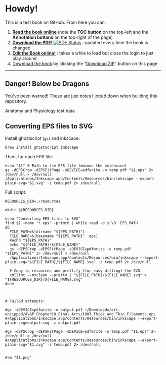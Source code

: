 Howdy!
============

This is a test book on GitHub. From here you can:

1. **[Read the book online](http://philschatz.github.io/epub-anatomy/reader/)** (note the **TOC button** on the top-left and the **Annotation buttons** on the top-right of the page)
2. **[Download the PDF!](http://pdf.oerpub.org/philschatz/epub-anatomy/)** [![PDF Status](http://pdf.oerpub.org/philschatz/epub-anatomy.png)](http://pdf.oerpub.org/philschatz/epub-anatomy/) : updated every time the book is changed
3. **[Edit the Book online!](http://oerpub.github.io/github-bookeditor/#repo/philschatz/epub-anatomy)** : takes a while to load but close the login to just play around
4. [Download the book](https://github.com/philschatz/epub-anatomy/archive/master.zip) by clicking the "[Download ZIP](https://github.com/philschatz/epub-anatomy/archive/master.zip)" button on this page

----

## Danger! Below be Dragons

You've been warned! These are just notes I jotted down when building this repository.

Anatomy and Physiology test data

Converting EPS files to SVG
---------------------------

Install ghostscript (`gs`) and inkscape:

    brew install ghostscript inkscape

Then, for each EPS file:

    echo "$1" # Path to the EPS file (mminus the extension)
    gs -dEPSCrop -dEPSFitPage -sDEVICE=pdfwrite -o temp.pdf "$1.eps" 2> /dev/null > /dev/null
    /Applications/Inkscape.app/Contents/Resources/bin/inkscape --export-plain-svg="$1.svg" -z temp.pdf 2> /dev/null



Full script:

    RESOURCES_DIR=./resources

    mkdir ${RESOURCES_DIR}

    echo "Converting EPS files to SVG"
    find $1 -name "*.eps" -print0 | while read -d $'\0' EPS_PATH
    do
      FILE_PATH=$(dirname "${EPS_PATH}")
      FILE_NAME=$(basename "${EPS_PATH}" .eps)
      #echo "${EPS_PATH}"
      echo "${FILE_PATH}/${FILE_NAME}"
      gs -dEPSCrop -dEPSFitPage -sDEVICE=pdfwrite -o temp.pdf "${EPS_PATH}" 2> /dev/null > /dev/null
      /Applications/Inkscape.app/Contents/Resources/bin/inkscape --export-plain-svg="${FILE_PATH}/${FILE_NAME}.svg" -z temp.pdf 2> /dev/null

      # Copy to resources and prettify (for easy diffing) the SVG
      xmllint --nsclean --pretty 2 "${FILE_PATH}/${FILE_NAME}.svg" > "${RESOURCES_DIR}/${FILE_NAME}.svg"
    done



    # Failed attempts:

    #gs -sDEVICE=pdfwrite -o output.pdf ~/Downloads/art-unzipped/A\&P_Chapter10_Final_Arts/1003_Thick_and_Thin_Filaments.eps
    #/Applications/Inkscape.app/Contents/Resources/bin/inkscape --export-plain-svg=output.svg -z output.pdf

    #gs -dEPSCrop -dEPSFitPage -sDEVICE=pdfwrite -o temp.pdf "$1.eps" 2> /dev/null > /dev/null
    #/Applications/Inkscape.app/Contents/Resources/bin/inkscape --export-plain-svg="$1.svg" -z temp.pdf 2> /dev/null


    #rm "$1.png"
